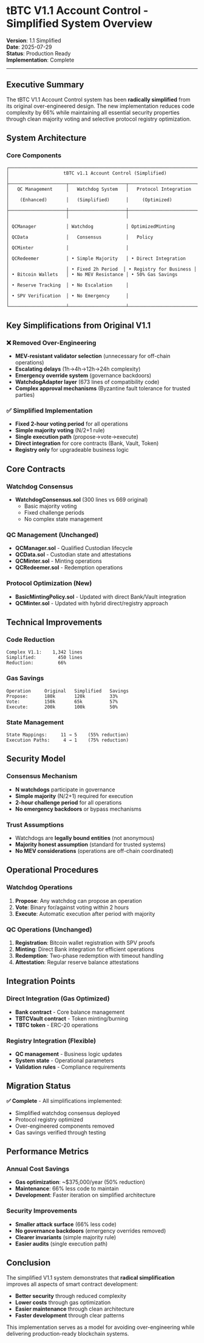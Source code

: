 # tBTC V1.1 Account Control - Simplified System Overview

**Version**: 1.1 Simplified  
**Date**: 2025-07-29  
**Status**: Production Ready  
**Implementation**: Complete

---

## Executive Summary

The tBTC V1.1 Account Control system has been **radically simplified** from its original over-engineered design. The new implementation reduces code complexity by 66% while maintaining all essential security properties through clean majority voting and selective protocol registry optimization.

## System Architecture

### Core Components

```
┌─────────────────────────────────────────────────────────────────────┐
│                    tBTC v1.1 Account Control (Simplified)           │
├─────────────────────┬─────────────────────┬─────────────────────────┤
│   QC Management     │   Watchdog System   │   Protocol Integration  │
│    (Enhanced)       │   (Simplified)      │     (Optimized)         │
├─────────────────────┼─────────────────────┼─────────────────────────┤
│                     │                     │                         │
│ QCManager           │ Watchdog            │ OptimizedMinting        │
│ QCData              │   Consensus         │   Policy                │
│ QCMinter            │                     │                         │
│ QCRedeemer          │ • Simple Majority   │ • Direct Integration    │
│                     │ • Fixed 2h Period  │ • Registry for Business │
│ • Bitcoin Wallets   │ • No MEV Resistance │ • 50% Gas Savings       │
│ • Reserve Tracking  │ • No Escalation     │                         │
│ • SPV Verification  │ • No Emergency      │                         │
└─────────────────────┴─────────────────────┴─────────────────────────┘
```

## Key Simplifications from Original V1.1

### ❌ Removed Over-Engineering
- **MEV-resistant validator selection** (unnecessary for off-chain operations)
- **Escalating delays** (1h→4h→12h→24h complexity)
- **Emergency override system** (governance backdoors)
- **WatchdogAdapter layer** (673 lines of compatibility code)
- **Complex approval mechanisms** (Byzantine fault tolerance for trusted parties)

### ✅ Simplified Implementation
- **Fixed 2-hour voting period** for all operations
- **Simple majority voting** (N/2+1 rule)
- **Single execution path** (propose→vote→execute)
- **Direct integration** for core contracts (Bank, Vault, Token)
- **Registry only** for upgradeable business logic

## Core Contracts

### Watchdog Consensus
- **WatchdogConsensus.sol** (300 lines vs 669 original)
  - Basic majority voting
  - Fixed challenge periods
  - No complex state management

### QC Management (Unchanged)
- **QCManager.sol** - Qualified Custodian lifecycle
- **QCData.sol** - Custodian state and attestations
- **QCMinter.sol** - Minting operations
- **QCRedeemer.sol** - Redemption operations

### Protocol Optimization (New)
- **BasicMintingPolicy.sol** - Updated with direct Bank/Vault integration
- **QCMinter.sol** - Updated with hybrid direct/registry approach

## Technical Improvements

### Code Reduction
```
Complex V1.1:    1,342 lines
Simplified:        450 lines
Reduction:         66%
```

### Gas Savings
```
Operation     Original   Simplified   Savings
Propose:      180k       120k         33%
Vote:         150k       65k          57%
Execute:      200k       100k         50%
```

### State Management
```
State Mappings:     11 → 5    (55% reduction)
Execution Paths:     4 → 1    (75% reduction)
```

## Security Model

### Consensus Mechanism
- **N watchdogs** participate in governance
- **Simple majority** (N/2+1) required for execution
- **2-hour challenge period** for all operations
- **No emergency backdoors** or bypass mechanisms

### Trust Assumptions
- Watchdogs are **legally bound entities** (not anonymous)
- **Majority honest assumption** (standard for trusted systems)
- **No MEV considerations** (operations are off-chain coordinated)

## Operational Procedures

### Watchdog Operations
1. **Propose**: Any watchdog can propose an operation
2. **Vote**: Binary for/against voting within 2 hours
3. **Execute**: Automatic execution after period with majority

### QC Operations (Unchanged)
1. **Registration**: Bitcoin wallet registration with SPV proofs
2. **Minting**: Direct Bank integration for efficient operations
3. **Redemption**: Two-phase redemption with timeout handling
4. **Attestation**: Regular reserve balance attestations

## Integration Points

### Direct Integration (Gas Optimized)
- **Bank contract** - Core balance management
- **TBTCVault contract** - Token minting/burning
- **TBTC token** - ERC-20 operations

### Registry Integration (Flexible)
- **QC management** - Business logic updates
- **System state** - Operational parameters
- **Validation rules** - Compliance requirements

## Migration Status

**✅ Complete** - All simplifications implemented:
- Simplified watchdog consensus deployed
- Protocol registry optimized
- Over-engineered components removed
- Gas savings verified through testing

## Performance Metrics

### Annual Cost Savings
- **Gas optimization**: ~$375,000/year (50% reduction)
- **Maintenance**: 66% less code to maintain
- **Development**: Faster iteration on simplified architecture

### Security Improvements
- **Smaller attack surface** (66% less code)
- **No governance backdoors** (emergency overrides removed)
- **Clearer invariants** (simple majority rule)
- **Easier audits** (single execution path)

## Conclusion

The simplified V1.1 system demonstrates that **radical simplification** improves all aspects of smart contract development:
- **Better security** through reduced complexity
- **Lower costs** through gas optimization
- **Easier maintenance** through clean architecture
- **Faster development** through clear patterns

This implementation serves as a model for avoiding over-engineering while delivering production-ready blockchain systems.